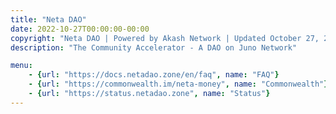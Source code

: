 ```yaml
---
title: "Neta DAO"
date: 2022-10-27T00:00:00-00:00
copyright: "Neta DAO | Powered by Akash Network | Updated October 27, 2022"
description: "The Community Accelerator - A DAO on Juno Network"

menu:
    - {url: "https://docs.netadao.zone/en/faq", name: "FAQ"}
    - {url: "https://commonwealth.im/neta-money", name: "Commonwealth"}
    - {url: "https://status.netadao.zone", name: "Status"}
---
```

